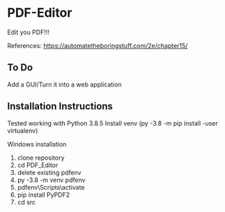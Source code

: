 # PDF-Editor
Edit you PDF!!!  
  
References: https://automatetheboringstuff.com/2e/chapter15/

## To Do
Add a GUI/Turn it into a web application

## Installation Instructions
Tested working with Python 3.8.5
Install venv (py -3.8 -m pip install -user virtualenv)

Windows installation
1. clone repository
2. cd PDF_Editor
3. delete existing pdfenv
4. py -3.8 -m venv pdfenv
5. pdfenv\Scripts\activate
6. pip install PyPDF2
7. cd src
